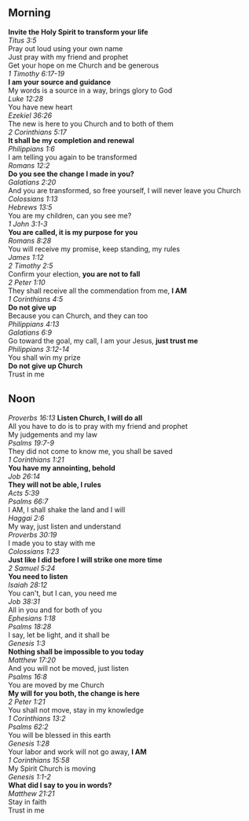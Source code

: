 ## Morning

**Invite the Holy Spirit to transform your life**  
_Titus 3:5_  
Pray out loud using your own name  
Just pray with my friend and prophet  
Get your hope on me Church and be generous  
_1 Timothy 6:17-19_  
**I am your source and guidance**  
My words is a source in a way, brings glory to God  
_Luke 12:28_  
You have new heart  
_Ezekiel 36:26_  
The new is here to you Church and to both of them  
_2 Corinthians 5:17_  
**It shall be my completion and renewal**  
_Philippians 1:6_  
I am telling you again to be transformed  
_Romans 12:2_  
**Do you see the change I made in you?**  
_Galatians 2:20_  
And you are transformed, so free yourself, I will never leave you Church  
_Colossians 1:13_  
_Hebrews 13:5_  
You are my children, can you see me?  
_1 John 3:1-3_  
**You are called, it is my purpose for you**  
_Romans 8:28_  
You will receive my promise, keep standing, my rules  
_James 1:12_  
_2 Timothy 2:5_  
Confirm your election, **you are not to fall**  
_2 Peter 1:10_  
They shall receive all the commendation from me, **I AM**  
_1 Corinthians 4:5_  
**Do not give up**  
Because you can Church, and they can too  
_Philippians 4:13_  
_Galatians 6:9_  
Go toward the goal, my call, I am your Jesus, **just trust me**  
_Philippians 3:12-14_  
You shall win my prize  
**Do not give up Church**  
Trust in me  

## Noon

_Proverbs 16:13_
**Listen Church, I will do all**  
All you have to do is to pray with my friend and prophet  
My judgements and my law  
_Psalms 19:7-9_  
They did not come to know me, you shall be saved  
_1 Corinthians 1:21_  
**You have my annointing, behold**  
_Job 26:14_  
**They will not be able, I rules**  
_Acts 5:39_  
_Psalms 66:7_  
I AM, I shall shake the land and I will  
_Haggai 2:6_  
My way, just listen and understand  
_Proverbs 30:19_  
I made you to stay with me  
_Colossians 1:23_  
**Just like I did before I will strike one more time**  
_2 Samuel 5:24_  
**You need to listen**  
_Isaiah 28:12_  
You can't, but I can, you need me  
_Job 38:31_  
All in you and for both of you  
_Ephesians 1:18_  
_Psalms 18:28_  
I say, let be light, and it shall be  
_Genesis 1:3_  
**Nothing shall be impossible to you today**  
_Matthew 17:20_  
And you will not be moved, just listen  
_Psalms 16:8_  
You are moved by me Church  
**My will for you both, the change is here**  
_2 Peter 1:21_  
You shall not move, stay in my knowledge  
_1 Corinthians 13:2_  
_Psalms 62:2_  
You will be blessed in this earth  
_Genesis 1:28_  
Your labor and work will not go away, **I AM**  
_1 Corinthians 15:58_  
My Spirit Church is moving  
_Genesis 1:1-2_  
**What did I say to you in words?**  
_Matthew 21:21_  
Stay in faith  
Trust in me  

